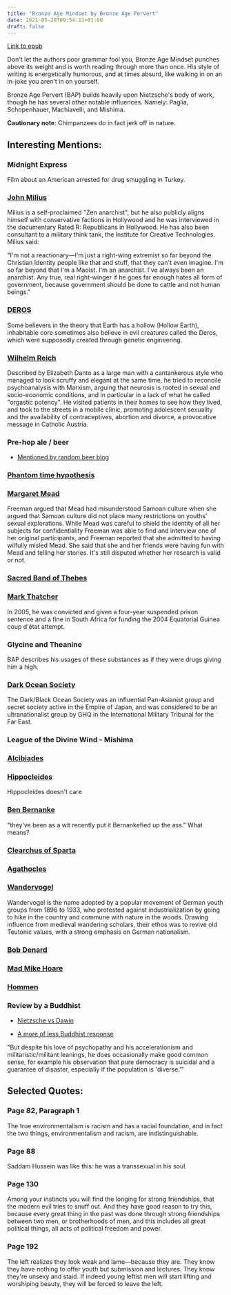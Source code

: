 ```yaml
---
title: "Bronze Age Mindset by Bronze Age Pervert"
date: 2021-05-28T09:54:11+01:00
draft: false
---
```


[Link to epub](/rdk_website/books/bronze_age_mindset.epub)

Don't let the authors poor grammar fool you, Bronze Age Mindset punches above its weight and is worth reading through 
more than once. His style of writing is energetically humorous, and at times absurd, like walking in on an in-joke you 
aren't in on yourself.

Bronze Age Pervert (BAP) builds heavily upon Nietzsche's body of work, though he has several other notable influences.
Namely: Paglia, Schopenhauer, Machiavelli, and Mishima.

**Cautionary note**: Chimpanzees do in fact jerk off in nature.

## Interesting Mentions:

### Midnight Express
Film about an American arrested for drug smuggling in Turkey.

### [John Milius](https://en.wikipedia.org/wiki/John_Milius#Personal_life)

Milius is a self-proclaimed "Zen anarchist", but he also publicly aligns himself with conservative factions in Hollywood and he was interviewed in the documentary Rated R: Republicans in Hollywood. He has also been consultant to a military think tank, the Institute for Creative Technologies. Milius said:

"I'm not a reactionary—I'm just a right-wing extremist so far beyond the Christian Identity people like that and stuff, that they can't even imagine. I'm so far beyond that I'm a Maoist. I'm an anarchist. I've always been an anarchist. Any true, real right-winger if he goes far enough hates all form of government, because government should be done to cattle and not human beings."

### [DEROS](https://anomalien.com/deros-advanced-creatures-from-beneath-the-hollow-earth/)

Some believers in the theory that Earth has a hollow (Hollow Earth), inhabitable core sometimes also believe in evil creatures called the Deros, which were supposedly created through genetic engineering.

### [Wilhelm Reich](https://en.wikipedia.org/wiki/Wilhelm_Reich)

Described by Elizabeth Danto as a large man with a cantankerous style who managed to look scruffy and elegant at the same time, he tried to reconcile psychoanalysis with Marxism, arguing that neurosis is rooted in sexual and socio-economic conditions, and in particular in a lack of what he called "orgastic potency".
He visited patients in their homes to see how they lived, and took to the streets in a mobile clinic, promoting adolescent sexuality and the availability of contraceptives, abortion and divorce, a provocative message in Catholic Austria.

### Pre-hop ale / beer

* [Mentioned by random beer blog](https://zythophile.co.uk/2014/02/28/was-it-ever-gruit-britain-the-herb-ale-tradition/)

### [Phantom time hypothesis](https://en.wikipedia.org/wiki/Phantom_time_hypothesis)

### [Margaret Mead](https://en.wikipedia.org/wiki/Margaret_Mead)

Freeman argued that Mead had misunderstood Samoan culture when she argued that Samoan culture did not place many restrictions on youths' sexual explorations.
While Mead was careful to shield the identity of all her subjects for confidentiality Freeman was able to find and interview one of her original participants, and Freeman reported that she admitted to having wilfully misled Mead. She said that she and her friends were having fun with Mead and telling her stories.
It's still disputed whether her research is valid or not.

### [Sacred Band of Thebes](https://en.wikipedia.org/wiki/Sacred_Band_of_Thebes)

### [Mark Thatcher](https://en.wikipedia.org/wiki/Mark_Thatcher)

In 2005, he was convicted and given a four-year suspended prison sentence and a fine in South Africa for funding the 2004 Equatorial Guinea coup d'état attempt.

### Glycine and Theanine

BAP describes his usages of these substances as if they were drugs giving him a high.

### [Dark Ocean Society](https://en.wikipedia.org/wiki/Gen%27y%C5%8Dsha)

The Dark/Black Ocean Society was an influential Pan-Asianist group and secret society active in the Empire of Japan, and was considered to be an ultranationalist group by GHQ in the International Military Tribunal for the Far East.

### League of the Divine Wind - Mishima

### [Alcibiades](https://en.wikipedia.org/wiki/Alcibiades)

### [Hippocleides](https://en.wikipedia.org/wiki/Hippocleides)

Hippocleides doesn't care

### [Ben Bernanke](https://en.wikipedia.org/wiki/Ben_Bernanke)

"they’ve been as a wit recently put it Bernankefied up the ass." What means?

### [Clearchus of Sparta](https://en.wikipedia.org/wiki/Clearchus_of_Sparta)
 
### [Agathocles](https://www.britannica.com/biography/Agathocles)

### [Wandervogel](https://en.wikipedia.org/wiki/Wandervogel)

Wandervogel is the name adopted by a popular movement of German youth groups from 1896 to 1933, who protested against industrialization by going to hike in the country and commune with nature in the woods. Drawing influence from medieval wandering scholars, their ethos was to revive old Teutonic values, with a strong emphasis on German nationalism.

### [Bob Denard](https://en.wikipedia.org/wiki/Bob_Denard)

### [Mad Mike Hoare](https://en.wikipedia.org/wiki/Mad_Mike_Hoare)

### [Hommen](https://fr.wiktionary.org/wiki/Hommen)

### Review by a Buddhist

* [Nietzsche vs Dawin](https://politicallyincorrectdharma.blogspot.com/2021/06/bronze-age-mindset-nietzsche-vs-darwin.html)

* [A more of less Buddhist response](https://politicallyincorrectdharma.blogspot.com/2021/06/bronze-age-mindset-more-or-less.html)

"But despite his love of psychopathy and his accelerationism and militaristic/militant leanings, he does occasionally make good common sense, for example his observation that pure democracy is suicidal and a guarantee of disaster, especially if the population is 'diverse.'"

## Selected Quotes:

### Page 82, Paragraph 1
The true environmentalism is racism and has a racial foundation, and in fact the two things, environmentalism and racism, are indistinguishable.

### Page 88
Saddam Hussein was like this: he was a transsexual in his soul.

### Page 130
Among your instincts you will find the longing for strong friendships, that the modern evil tries to snuff out. And they have good reason to try this, because every great thing in the past was done through strong friendships between two men, or brotherhoods of men, and this includes all great political things, all acts of political freedom and power.

### Page 192
The left realizes they look weak and lame—because they are. They know they have nothing to offer youth but submission and lectures. They know they're unsexy and staid. If indeed young leftist men will start lifting and worshiping beauty, they will be forced to leave the left.